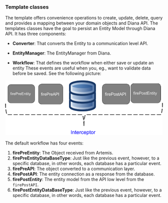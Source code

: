 ### Template classes

The template offers convenience operations to create, update, delete, query and provides a mapping between your domain objects and Diana API. The templates classes have the goal to persist an Entity Model through Diana API. It has three components:

* **Converter**: That converts the Entity to a communication level API.

* **EntityManager**: The EntityManager from Diana.

* **Workflow**: That defines the workflow when either save or update an entity  These events are useful when you, eg., want to validate data before be saved. See the following picture:

![](../../images/integration-artemis.png)

The default workflow has four events:

1. **firePreEntity**: The Object received from Artemis.
2. **firePreEntityDataBaseType**: Just like the previous event, however, to a specific database, in other words, each database has a particular event.
3. **firePreAPI**: The object converted to a communication layer.
4. **firePostAPI**: The entity connection as a response from the database.
5. **firePostEntity**: The entity model from the API low level from the `firePostAPI`.
6. **firePostEntityDataBaseType**: Just like the previous event, however, to a specific database, in other words, each database has a particular event.



